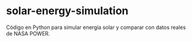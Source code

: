 # solar-energy-simulation
Código en Python para simular energía solar y comparar con datos reales de NASA POWER.
